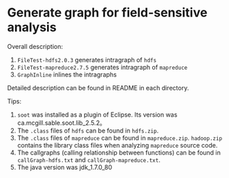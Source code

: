 # Generate graph for field-sensitive analysis

Overall description:

1. ```FileTest-hdfs2.0.3``` generates intragraph of ```hdfs```
2. ```FileTest-mapreduce2.7.5``` generates intragraph of ```mapreduce```
3. ```GraphInline``` inlines the intragraphs

Detailed description can be found in README in each directory.

Tips:
1. ```soot``` was installed as a plugin of Eclipse. Its version was ca.mcgill.sable.soot.lib_2.5.2。
2. The ```.class``` files of ```hdfs``` can be found in ```hdfs.zip```.
3. The ```.class``` files of ```mapreduce``` can be found in ```mapreduce.zip```.
```hadoop.zip``` contains the library class files when analyzing ```mapreduce``` source code.
4. The callgraphs (calling relationship between functions) can be found in ```callGraph-hdfs.txt``` and ```callGraph-mapreduce.txt```.
5. The java version was jdk_1.7.0_80